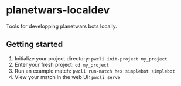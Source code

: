 # planetwars-localdev

Tools for developping planetwars bots locally.

## Getting started

1. Initialize your project directory: `pwcli init-project my_project`
2. Enter your fresh project: `cd my_project`
3. Run an example match: `pwcli run-match hex simplebot simplebot`
4. View your match in the web UI: `pwcli serve`
